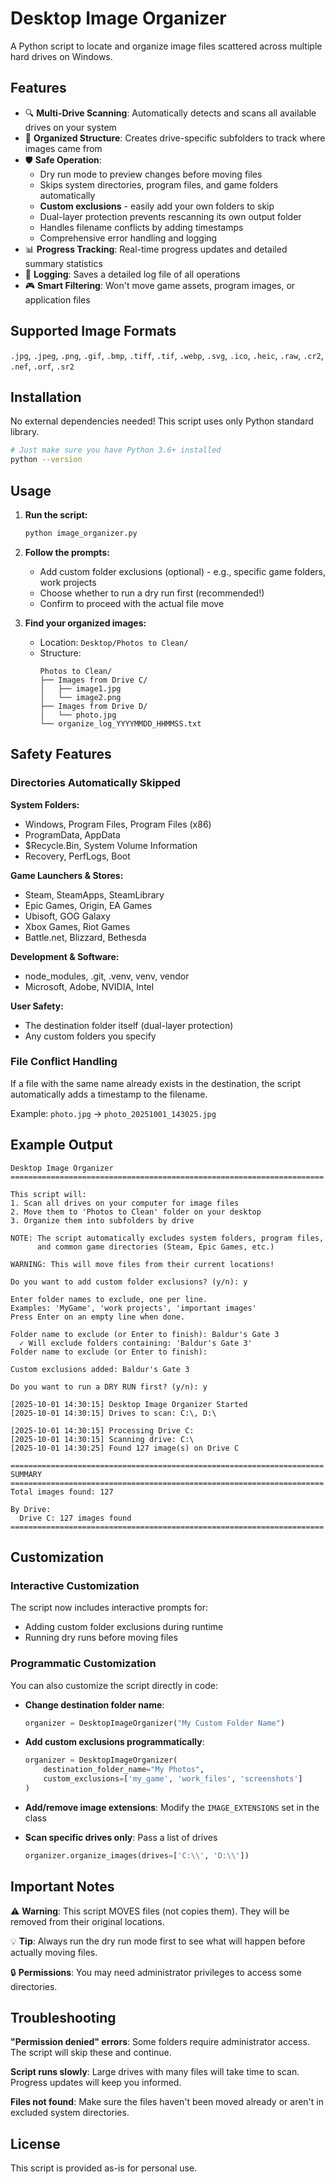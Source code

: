 # Desktop Image Organizer

A Python script to locate and organize image files scattered across multiple hard drives on Windows.

## Features

- 🔍 **Multi-Drive Scanning**: Automatically detects and scans all available drives on your system
- 📁 **Organized Structure**: Creates drive-specific subfolders to track where images came from
- 🛡️ **Safe Operation**: 
  - Dry run mode to preview changes before moving files
  - Skips system directories, program files, and game folders automatically
  - **Custom exclusions** - easily add your own folders to skip
  - Dual-layer protection prevents rescanning its own output folder
  - Handles filename conflicts by adding timestamps
  - Comprehensive error handling and logging
- 📊 **Progress Tracking**: Real-time progress updates and detailed summary statistics
- 📝 **Logging**: Saves a detailed log file of all operations
- 🎮 **Smart Filtering**: Won't move game assets, program images, or application files

## Supported Image Formats

`.jpg`, `.jpeg`, `.png`, `.gif`, `.bmp`, `.tiff`, `.tif`, `.webp`, `.svg`, `.ico`, `.heic`, `.raw`, `.cr2`, `.nef`, `.orf`, `.sr2`

## Installation

No external dependencies needed! This script uses only Python standard library.

```bash
# Just make sure you have Python 3.6+ installed
python --version
```

## Usage

1. **Run the script:**
   ```bash
   python image_organizer.py
   ```

2. **Follow the prompts:**
   - Add custom folder exclusions (optional) - e.g., specific game folders, work projects
   - Choose whether to run a dry run first (recommended!)
   - Confirm to proceed with the actual file move

3. **Find your organized images:**
   - Location: `Desktop/Photos to Clean/`
   - Structure:
     ```
     Photos to Clean/
     ├── Images from Drive C/
     │   ├── image1.jpg
     │   └── image2.png
     ├── Images from Drive D/
     │   └── photo.jpg
     └── organize_log_YYYYMMDD_HHMMSS.txt
     ```

## Safety Features

### Directories Automatically Skipped

**System Folders:**
- Windows, Program Files, Program Files (x86)
- ProgramData, AppData
- $Recycle.Bin, System Volume Information
- Recovery, PerfLogs, Boot

**Game Launchers & Stores:**
- Steam, SteamApps, SteamLibrary
- Epic Games, Origin, EA Games
- Ubisoft, GOG Galaxy
- Xbox Games, Riot Games
- Battle.net, Blizzard, Bethesda

**Development & Software:**
- node_modules, .git, .venv, venv, vendor
- Microsoft, Adobe, NVIDIA, Intel

**User Safety:**
- The destination folder itself (dual-layer protection)
- Any custom folders you specify

### File Conflict Handling
If a file with the same name already exists in the destination, the script automatically adds a timestamp to the filename.

Example: `photo.jpg` → `photo_20251001_143025.jpg`

## Example Output

```
Desktop Image Organizer
======================================================================

This script will:
1. Scan all drives on your computer for image files
2. Move them to 'Photos to Clean' folder on your desktop
3. Organize them into subfolders by drive

NOTE: The script automatically excludes system folders, program files,
      and common game directories (Steam, Epic Games, etc.)

WARNING: This will move files from their current locations!

Do you want to add custom folder exclusions? (y/n): y

Enter folder names to exclude, one per line.
Examples: 'MyGame', 'work projects', 'important images'
Press Enter on an empty line when done.

Folder name to exclude (or Enter to finish): Baldur's Gate 3
  ✓ Will exclude folders containing: 'Baldur's Gate 3'
Folder name to exclude (or Enter to finish): 

Custom exclusions added: Baldur's Gate 3

Do you want to run a DRY RUN first? (y/n): y

[2025-10-01 14:30:15] Desktop Image Organizer Started
[2025-10-01 14:30:15] Drives to scan: C:\, D:\

[2025-10-01 14:30:15] Processing Drive C:
[2025-10-01 14:30:15] Scanning drive: C:\
[2025-10-01 14:30:25] Found 127 image(s) on Drive C

======================================================================
SUMMARY
======================================================================
Total images found: 127

By Drive:
  Drive C: 127 images found
======================================================================
```

## Customization

### Interactive Customization
The script now includes interactive prompts for:
- Adding custom folder exclusions during runtime
- Running dry runs before moving files

### Programmatic Customization
You can also customize the script directly in code:

- **Change destination folder name**:
  ```python
  organizer = DesktopImageOrganizer("My Custom Folder Name")
  ```

- **Add custom exclusions programmatically**:
  ```python
  organizer = DesktopImageOrganizer(
      destination_folder_name="My Photos",
      custom_exclusions=['my_game', 'work_files', 'screenshots']
  )
  ```

- **Add/remove image extensions**: Modify the `IMAGE_EXTENSIONS` set in the class

- **Scan specific drives only**: Pass a list of drives
  ```python
  organizer.organize_images(drives=['C:\\', 'D:\\'])
  ```

## Important Notes

⚠️ **Warning**: This script MOVES files (not copies them). They will be removed from their original locations.

💡 **Tip**: Always run the dry run mode first to see what will happen before actually moving files.

🔒 **Permissions**: You may need administrator privileges to access some directories.

## Troubleshooting

**"Permission denied" errors**: Some folders require administrator access. The script will skip these and continue.

**Script runs slowly**: Large drives with many files will take time to scan. Progress updates will keep you informed.

**Files not found**: Make sure the files haven't been moved already or aren't in excluded system directories.

## License

This script is provided as-is for personal use.

